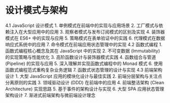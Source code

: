 # 设计模式与架构

  4.1 JavaScript 设计模式  1.  单例模式在前端中的实现与应⽤场景 2.  ⼯⼚模式与依赖注⼊在⼤型应⽤中的应⽤ 3.  观察者模式与发布订阅模式的区别及实现 4.  装饰器模式在 ES6+ 中的实现与应⽤ 5.  策略模式在表单验证中的实践 6.  代理模式在数据响应式系统中的应⽤ 7.  命令模式在前端应⽤状态管理中的实现 4.2  函数式编程  1.  函数式编程核⼼概念及其在 JavaScript 中的实现 2.  不可变数据 (Immutability) 的实现策略与性能优化 3.  ⾼阶函数设计与装饰器模式实践 4.  函数组合与管道 (Pipeline) 的实现与应⽤ 5.  深⼊理解并实现函数式编程中的 Monad 模式 6.  使⽤函数式编程范式重构复杂业务逻辑 7.  函数式状态管理的设计与实现 4.3  前端架构设计  1.  ⼤型 JavaScript 应⽤的模块化设计与最佳实践 2.  前端分层架构与关注点分离原则的实践 3.  领域驱动设计 (DDD) 在前端中的应⽤ 4.  前端整洁架构 (Clean Architecture) 实现思路 5.  基于事件的架构设计与实现 6.  ⼤型 SPA 应⽤状态管理架构设计 7.  渐进式前端架构与微前端设计理念

